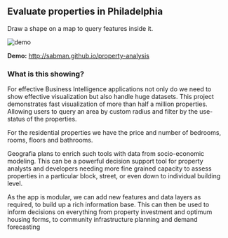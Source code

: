 Evaluate properties in Philadelphia
---

Draw a shape on a map to query features inside it.

![demo](http://i.imgur.com/RGbMcRH.gif)

__Demo:__ http://sabman.github.io/property-analysis

### What is this showing?
For effective Business Intelligence applications not only do we need to show effective visualization but also handle huge datasets. This project demonstrates fast visualization of more than half a million properties. Allowing users to query an area by custom radius and filter by the use-status of the properties.

For the residential properties we have the price and number of bedrooms, rooms, floors and bathrooms.

Geografia plans to enrich such tools with data from socio-economic modeling. This can be a powerful decision support tool for property analysts and developers needing more fine grained capacity to assess properties in a particular block, street, or even down to individual building level.

As the app is modular, we can add new features and data layers as required, to build up a rich information base. This can then be used to inform decisions on everything from property investment and optimum housing forms, to community infrastructure planning and demand forecasting
